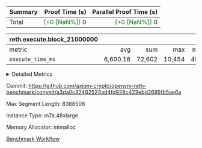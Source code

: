 | Summary | Proof Time (s) | Parallel Proof Time (s) |
|:---|---:|---:|
| Total | <span style='color: green'>(+0 [NaN%])</span> 0 | <span style='color: green'>(+0 [NaN%])</span> 0 |


| reth.execute.block_21000000 |||||
|:---|---:|---:|---:|---:|
|metric|avg|sum|max|min|
| `execute_time_ms     ` |  6,600.18 |  72,602 |  10,454 |  499 |



<details>
<summary>Detailed Metrics</summary>

| group | block_number | segment | execute_time_ms |
| --- | --- | --- | --- |
| reth.execute.block_21000000 | 21000000 | 0 | 6,844 | 
| reth.execute.block_21000000 | 21000000 | 1 | 6,656 | 
| reth.execute.block_21000000 | 21000000 | 10 | 499 | 
| reth.execute.block_21000000 | 21000000 | 2 | 6,391 | 
| reth.execute.block_21000000 | 21000000 | 3 | 1,879 | 
| reth.execute.block_21000000 | 21000000 | 4 | 10,454 | 
| reth.execute.block_21000000 | 21000000 | 5 | 7,635 | 
| reth.execute.block_21000000 | 21000000 | 6 | 9,212 | 
| reth.execute.block_21000000 | 21000000 | 7 | 8,809 | 
| reth.execute.block_21000000 | 21000000 | 8 | 8,591 | 
| reth.execute.block_21000000 | 21000000 | 9 | 5,632 | 

</details>


Commit: https://github.com/axiom-crypto/openvm-reth-benchmark/commit/a3da0c32462524ad4fd928c423ebd2695fb5ae6a

Max Segment Length: 8388508

Instance Type: m7a.48xlarge

Memory Allocator: mimalloc

[Benchmark Workflow](https://github.com/axiom-crypto/openvm-reth-benchmark/actions/runs/13020416485)
